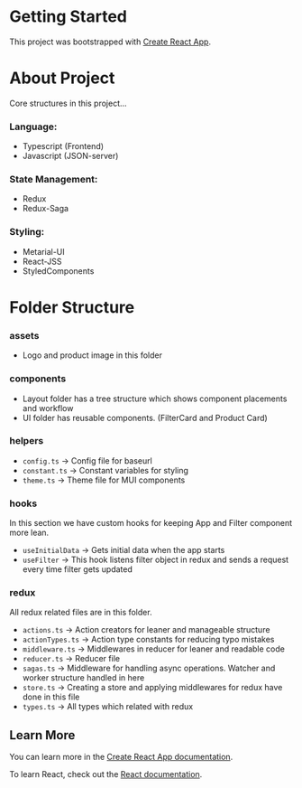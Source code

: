 # Getting Started

This project was bootstrapped with [Create React App](https://github.com/facebook/create-react-app).

# About Project

Core structures in this project...

### Language:

- Typescript (Frontend)
- Javascript (JSON-server)

### State Management:

- Redux
- Redux-Saga

### Styling:

- Metarial-UI
- React-JSS
- StyledComponents

# Folder Structure

### assets

- Logo and product image in this folder

### components

- Layout folder has a tree structure which shows component placements and workflow
- UI folder has reusable components. (FilterCard and Product Card)

### helpers

- `config.ts`   ->  Config file for baseurl
- `constant.ts` ->  Constant variables for styling
- `theme.ts`    ->  Theme file for MUI components

### hooks

In this section we have custom hooks for keeping App and Filter component more lean.

- `useInitialData` ->  Gets initial data when the app starts
- `useFilter`      ->  This hook listens filter object in redux and sends a request every time filter gets updated

### redux

All redux related files are in this folder.

- `actions.ts`      ->  Action creators for leaner and manageable structure
- `actionTypes.ts`  ->  Action type constants for reducing typo mistakes
- `middleware.ts`   ->  Middlewares in reducer for leaner and readable code
- `reducer.ts`      ->  Reducer file
- `sagas.ts`        ->  Middleware for handling async operations. Watcher and worker structure handled in here
- `store.ts`        ->  Creating a store and applying middlewares for redux have done in this file
- `types.ts`        ->  All types which related with redux

## Learn More

You can learn more in the [Create React App documentation](https://facebook.github.io/create-react-app/docs/getting-started).

To learn React, check out the [React documentation](https://reactjs.org/).
